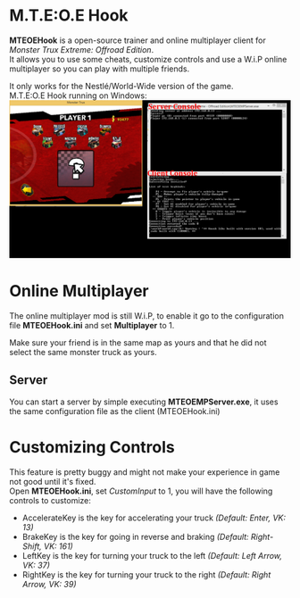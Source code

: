 # M.T.E:O.E Hook
**MTEOEHook** is a open-source trainer and online multiplayer client for *Monster Trux Extreme: Offroad Edition*.                             
It allows you to use some cheats, customize controls and use a W.i.P online multiplayer so you can play with multiple friends.                     

It only works for the Nestlé/World-Wide version of the game.                    
M.T.E:O.E Hook running on Windows:                   
![mteoehook](https://github.com/BuilderDemo7/MTEOEHook/blob/master/mteoehook.png)

# Online Multiplayer
The online multiplayer mod is still W.i.P, to enable it go to the configuration file **MTEOEHook.ini** 
and set **Multiplayer** to 1.              
               
Make sure your friend is in the same map as yours and that he did not select the same monster truck as yours.                      
## Server
You can start a server by simple executing **MTEOEMPServer.exe**, it uses the same configuration file as the client (MTEOEHook.ini)
# Customizing Controls
This feature is pretty buggy and might not make your experience in game not good until it's fixed.                           
Open **MTEOEHook.ini**, set *CustomInput* to 1, you will have the following controls to customize:

- AccelerateKey is the key for accelerating your truck *(Default: Enter, VK: 13)*
- BrakeKey is the key for going in reverse and braking *(Default: Right-Shift, VK: 161)*
- LeftKey is the key for turning your truck to the left *(Default: Left Arrow, VK: 37)*
- RightKey is the key for turning your truck to the right *(Default: Right Arrow, VK: 39)*